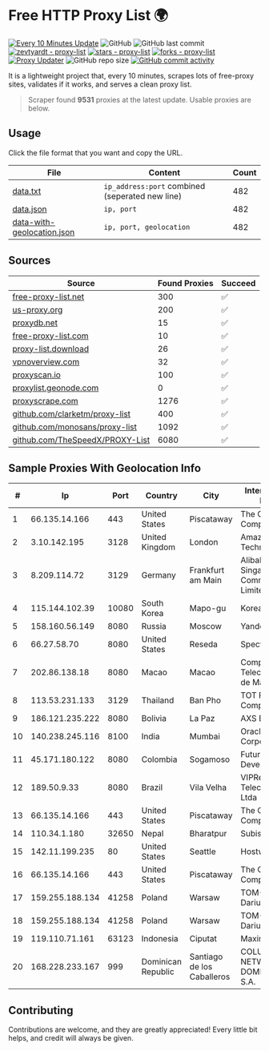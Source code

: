 
# Free HTTP Proxy List 🌍

[![Every 10 Minutes Update](https://github.com/mertguvencli/http-proxy-list/actions/workflows/main.yml/badge.svg?branch=main)](https://github.com/mertguvencli/http-proxy-list/actions/workflows/main.yml)
![GitHub](https://img.shields.io/github/license/mertguvencli/http-proxy-list)
![GitHub last commit](https://img.shields.io/github/last-commit/mertguvencli/http-proxy-list)
[![zevtyardt - proxy-list](https://img.shields.io/static/v1?label=zevtyardt&message=proxy-list&color=blue&logo=github)](https://github.com/zevtyardt/proxy-list "Go to GitHub repo")
[![stars - proxy-list](https://img.shields.io/github/stars/zevtyardt/proxy-list?style=social)](https://github.com/zevtyardt/proxy-list)
[![forks - proxy-list](https://img.shields.io/github/forks/zevtyardt/proxy-list?style=social)](https://github.com/zevtyardt/proxy-list)
[![Proxy Updater](https://github.com/zevtyardt/proxy-list/workflows/Proxy%20Updater/badge.svg)](https://github.com/zevtyardt/proxy-list/actions?query=workflow:"Proxy+Updater")
![GitHub repo size](https://img.shields.io/github/repo-size/zevtyardt/proxy-list)
[![GitHub commit activity](https://img.shields.io/github/commit-activity/m/zevtyardt/proxy-list?logo=commits)](https://github.com/zevtyardt/proxy-list/commits/main)

It is a lightweight project that, every 10 minutes, scrapes lots of free-proxy sites, validates if it works, and serves a clean proxy list.

> Scraper found **9531** proxies at the latest update. Usable proxies are below.

## Usage

Click the file format that you want and copy the URL.

|File|Content|Count|
|----|-------|-----|
|[data.txt](https://raw.githubusercontent.com/mertguvencli/http-proxy-list/main/proxy-list/data.txt)|`ip_address:port` combined (seperated new line)|482|
|[data.json](https://raw.githubusercontent.com/mertguvencli/http-proxy-list/main/proxy-list/data.json)|`ip, port`|482|
|[data-with-geolocation.json](https://raw.githubusercontent.com/mertguvencli/http-proxy-list/main/proxy-list/data-with-geolocation.json)|`ip, port, geolocation`|482|

## Sources

|Source|Found Proxies|Succeed|
|------|-------------|-------|
|[free-proxy-list.net](https://free-proxy-list.net)|300|✅|
|[us-proxy.org](https://www.us-proxy.org)|200|✅|
|[proxydb.net](http://proxydb.net)|15|✅|
|[free-proxy-list.com](https://free-proxy-list.com/?page=&port=&type%5B%5D=http&type%5B%5D=https&up_time=0&search=Search)|10|✅|
|[proxy-list.download](https://www.proxy-list.download/HTTP)|26|✅|
|[vpnoverview.com](https://vpnoverview.com/privacy/anonymous-browsing/free-proxy-servers)|32|✅|
|[proxyscan.io](https://www.proxyscan.io)|100|✅|
|[proxylist.geonode.com](https://proxylist.geonode.com/api/proxy-list?limit=300&page=1&sort_by=lastChecked&sort_type=desc&protocols=http,https)|0|✅|
|[proxyscrape.com](https://api.proxyscrape.com/v2/?request=displayproxies&protocol=http&timeout=10000&country=all&ssl=all&anonymity=all)|1276|✅|
|[github.com/clarketm/proxy-list](https://raw.githubusercontent.com/clarketm/proxy-list/master/proxy-list-raw.txt)|400|✅|
|[github.com/monosans/proxy-list](https://raw.githubusercontent.com/monosans/proxy-list/main/proxies/http.txt)|1092|✅|
|[github.com/TheSpeedX/PROXY-List](https://raw.githubusercontent.com/TheSpeedX/PROXY-List/master/http.txt)|6080|✅|


## Sample Proxies With Geolocation Info

|#|Ip|Port|Country|City|Internet Service Provider|
|-|--|----|-------|----|-------------------------|
|1|66.135.14.166|443|United States|Piscataway|The Constant Company, LLC|
|2|3.10.142.195|3128|United Kingdom|London|Amazon Technologies Inc.|
|3|8.209.114.72|3129|Germany|Frankfurt am Main|Alibaba.com Singapore E-Commerce Private Limited|
|4|115.144.102.39|10080|South Korea|Mapo-gu|Korea Telecom|
|5|158.160.56.149|8080|Russia|Moscow|Yandex.Cloud LLC|
|6|66.27.58.70|8080|United States|Reseda|Spectrum|
|7|202.86.138.18|8080|Macao|Macao|Companhia de Telecomunicacoes de Macau|
|8|113.53.231.133|3129|Thailand|Ban Pho|TOT Public Company Limited|
|9|186.121.235.222|8080|Bolivia|La Paz|AXS Bolivia S. A.|
|10|140.238.245.116|8100|India|Mumbai|Oracle Corporation|
|11|45.171.180.122|8080|Colombia|Sogamoso|Future Solutions Development SAS|
|12|189.50.9.33|8080|Brazil|Vila Velha|VIPRede Telecomunicações Ltda|
|13|66.135.14.166|443|United States|Piscataway|The Constant Company, LLC|
|14|110.34.1.180|32650|Nepal|Bharatpur|Subisu Cablenet|
|15|142.11.199.235|80|United States|Seattle|Hostwinds LLC.|
|16|66.135.14.166|443|United States|Piscataway|The Constant Company, LLC|
|17|159.255.188.134|41258|Poland|Warsaw|TOM-NET s.c. Dariusz Koper|
|18|159.255.188.134|41258|Poland|Warsaw|TOM-NET s.c. Dariusz Koper|
|19|119.110.71.161|63123|Indonesia|Ciputat|Maxindo|
|20|168.228.233.167|999|Dominican Republic|Santiago de los Caballeros|COLUMBUS NETWORKS DOMINICANA, S.A.|



## Contributing

Contributions are welcome, and they are greatly appreciated! Every
little bit helps, and credit will always be given.

